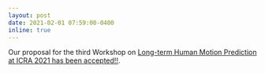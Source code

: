 ```yaml
---
layout: post
date: 2021-02-01 07:59:00-0400
inline: true
---
```



Our proposal for the third Workshop on <a href="https://motionpredictionICRA2021.github.io/" target="blank">Long-term Human Motion Prediction at ICRA 2021 has been accepted!!</a>.